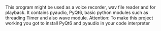 This program might be used as a voice recorder, wav file reader and for playback. It contains pyaudio, PyQt6, basic python modules such as threading Timer and also wave module. 
Attention: To make this project working you got to install PyQt6 and pyaudio in your code interpreter

